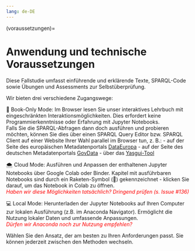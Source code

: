 ```yaml
---
lang: de-DE
---
```


(voraussetzungen)=
# Anwendung und technische Voraussetzungen

Diese Fallstudie umfasst einführende und erklärende Texte, SPARQL-Code sowie Übungen und Assessments zur Selbstüberprüfung. 

Wir bieten drei verschiedene Zugangswege:

📘 Book-Only Mode: Im Browser lesen Sie unser interaktives Lehrbuch mit eingeschränkten Interaktionsmöglichkeiten. Dies erfordert keine Programmierkenntnisse oder Erfahrung mit Jupyter Notebooks.  
Falls Sie die SPARQL-Abfragen dann doch ausführen und probieren möchten, können Sie dies über einen SPARQL Query Editor bzw. SPARQL Client auf einer Website Ihrer Wahl parallel im Browser tun, z. B.: 
    - auf der Seite des europäischen Metadatenportals <a href="https://data.europa.eu/sparql" class="external-link" target="_blank">DataEuropa</a>
    - auf der Seite des deutschen Metadatenportals <a href="https://www.govdata.de/sparql-assistent" class="external-link" target="_blank">GovData</a>
    - über das <a href="https://yasgui.org/" class="external-link" target="_blank">Yasgui-Tool</a>   

🌨️ Cloud Mode: Ausführen und Anpassen der enthaltenen Jupyter Notebooks über Google Colab oder Binder. Kapitel mit ausführbaren Notebooks sind durch ein Raketen-Symbol (🚀) gekennzeichnet - klicken Sie darauf, um das Notebook in Colab zu öffnen.  
<span style="color:red">*Haben wir diese Möglichkeiten tatsächlich? Dringend prüfen (s. Issue #136)*</span>

💻 Local Mode: Herunterladen der Jupyter Notebooks auf Ihren Computer zur lokalen Ausführung (z.B. im Anaconda Navigator). Ermöglicht die Nutzung lokaler Daten und umfassende Anpassungen.  
<span style="color:red">*Dürfen wir Anaconda noch zur Nutzung empfehlen?*</span>

Wählen Sie den Ansatz, der am besten zu Ihren Anforderungen passt. Sie können jederzeit zwischen den Methoden wechseln.



